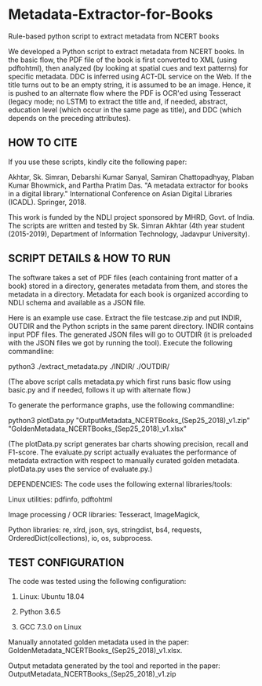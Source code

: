 # Metadata-Extractor-for-Books
Rule-based python script to extract metadata from NCERT books


We developed a Python script to extract metadata from NCERT books. In the basic flow, the PDF file of the book is first converted to XML (using pdftohtml), then analyzed (by looking at spatial cues and text patterns) for specific metadata. DDC is inferred using ACT-DL service on the Web. If the title turns out to be an empty string, it is assumed to be an image. Hence, it is pushed to an alternate flow where the PDF is OCR'ed using Tesseract (legacy mode; no LSTM) to extract the title and, if needed, abstract, education level (which occur in the same page as title), and DDC (which depends on the preceding attributes).


HOW TO CITE
-----------
If you use these scripts, kindly cite the following paper:

Akhtar, Sk. Simran, Debarshi Kumar Sanyal, Samiran Chattopadhyay, Plaban Kumar Bhowmick, and Partha Pratim Das. "A metadata extractor for books in a digital library." International Conference on Asian Digital Libraries (ICADL). Springer, 2018.

This work is funded by the NDLI project sponsored by MHRD, Govt. of India. The scripts are written and tested by Sk. Simran Akhtar (4th year student (2015-2019), Department of Information Technology, Jadavpur University).


SCRIPT DETAILS & HOW TO RUN
---------------------------
The software takes a set of PDF files (each containing front matter of a book) stored in a directory, generates metadata from them, and stores the metadata in a directory. Metadata for each book is organized according to NDLI schema and available as a JSON file.

Here is an example use case. Extract the file testcase.zip and put INDIR, OUTDIR and the Python scripts in the same parent directory. INDIR contains input PDF files. The generated JSON files will go to OUTDIR (it is preloaded with the JSON files we got by running the tool). Execute the following commandline:

python3 ./extract_metadata.py  ./INDIR/  ./OUTDIR/

(The above script calls metadata.py which first runs basic flow using basic.py and if needed, follows it up with alternate flow.) 

To generate the performance graphs, use the following commandline:

python3 plotData.py "OutputMetadata_NCERTBooks\_(Sep25_2018)\_v1.zip"  "GoldenMetadata_NCERTBooks\_(Sep25_2018)\_v1.xlsx"

(The plotData.py script generates bar charts showing precision, recall and F1-score. The evaluate.py script actually evaluates the performance of metadata extraction with respect to manually curated golden metadata. plotData.py uses the service of evaluate.py.)

DEPENDENCIES: The code uses the following external libraries/tools:

Linux utilities:  pdfinfo, pdftohtml 

Image processing / OCR libraries: Tesseract, ImageMagick,

Python libraries: re, xlrd, json, sys, stringdist, bs4, requests, OrderedDict(collections), io, os, subprocess.



TEST CONFIGURATION
------------------

The code was tested using the following configuration:

1. Linux: Ubuntu 18.04

2. Python 3.6.5

3. GCC 7.3.0 on Linux

Manually annotated golden metadata used in the paper: GoldenMetadata_NCERTBooks_(Sep25_2018)_v1.xlsx.

Output metadata generated by the tool and reported in the paper: OutputMetadata_NCERTBooks_(Sep25_2018)_v1.zip
